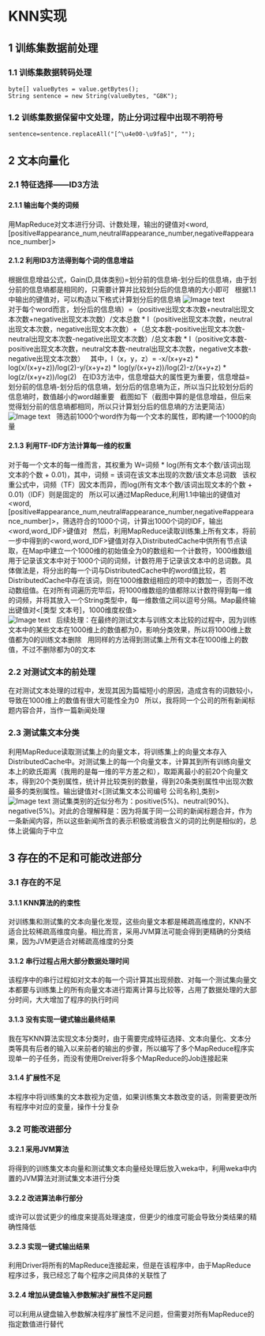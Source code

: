 # KNN实现
## 1 训练集数据前处理
### 1.1 训练集数据转码处理 
```
byte[] valueBytes = value.getBytes();
String sentence = new String(valueBytes, "GBK");
```
### 1.2 训练集数据保留中文处理，防止分词过程中出现不明符号
```
sentence=sentence.replaceAll("[^\u4e00-\u9fa5]", "");
```
## 2 文本向量化
### 2.1 特征选择——ID3方法
#### 2.1.1 输出每个类的词频
用MapReduce对文本进行分词、计数处理，输出的键值对<word,[positive#appearance_num,neutral#appearance_number,negative#appearance_number]>
#### 2.1.2 利用ID3方法得到每个词的信息增益
根据信息增益公式，Gain(D,具体类别)=划分前的信息墒-划分后的信息墒，由于划分前的信息墒都是相同的，只需要计算并比较划分后的信息墒的大小即可  
根据1.1中输出的键值对，可以构造以下格式计算划分后的信息墒
![Image text](https://raw.github.com/cjjloves/Homework7/master/pictures/7.JPG)  
对于每个word而言，划分后的信息墒）=（positive出现文本次数+neutral出现文本次数+negative出现文本次数）/文本总数 * I（positive出现文本次数，neutral出现文本次数，negative出现文本次数）+（总文本数-positive出现文本次数-neutral出现文本次数-negative出现文本次数）/总文本数 * I（positive文本数-positive出现文本次数，neutral文本数-neutral出现文本次数，negative文本数-negative出现文本次数）  
其中，I（x，y，z）= -x/(x+y+z) * log(x/(x+y+z))/log(2)-y/(x+y+z) * log(y/(x+y+z))/log(2)-z/(x+y+z) * log(z/(x+y+z))/log(2)  
在ID3方法中，信息增益大的属性更为重要，信息增益=划分前的信息墒-划分后的信息墒，划分后的信息墒为正，所以当只比较划分后的信息墒时，数值越小的word越重要  
截图如下（截图中算的是信息增益，但后来觉得划分前的信息墒都相同，所以只计算划分后的信息墒的方法更简洁）
![Image text](https://raw.github.com/cjjloves/Homework7/master/pictures/7.JPG)  
筛选前1000个word作为每一个文本的属性，即构建一个1000的向量
#### 2.1.3 利用TF-IDF方法计算每一维的权重
对于每一个文本的每一维而言，其权重为
W=词频 * log(所有文本个数/该词出现文本的个数 + 0.01)，其中，词频 = 该词在该文本出现的次数/该文本总词数  
该权重公式中，词频（TF）因文本而异，而log(所有文本个数/该词出现文本的个数 + 0.01)（IDF）则是固定的  
所以可以通过MapReduce,利用1.1中输出的键值对<word,[positive#appearance_num,neutral#appearance_number,negative#appearance_number]>，筛选符合的1000个词，计算出1000个词的IDF，输出<word,word_IDF>键值对  
然后，利用MapReduce读取训练集上所有文本，将前一步中得到的<word,word_IDF>键值对存入DistributedCache中供所有节点读取，在Map中建立一个1000维的初始值全为0的数组和一个计数符，1000维数组用于记录该文本中对于1000个词的词频，计数符用于记录该文本中的总词数。具体做法是，将分出的每一个词与DistributedCache中的word值比较，若DistributedCache中存在该词，则在1000维数组相应的项中的数加一，否则不改动数组值。在对所有词遍历完毕后，将1000维数组的值都除以计数符得到每一维的词频，并将其放入一个String类型中，每一维数值之间以逗号分隔。Map最终输出键值对<[类型  文本号]，1000维度权值>  
![Image text](https://raw.github.com/cjjloves/Homework7/master/pictures/7.JPG)  
后续处理：在最终的测试文本与训练文本比较的过程中，因为训练文本中的某些文本在1000维上的数值都为0，影响分类效果，所以将1000维上数值都为0的训练文本删除  
用同样的方法得到测试集上所有文本在1000维上的数值，不过不删除都为0的文本  
### 2.2 对测试文本的前处理
在对测试文本处理的过程中，发现其因为篇幅短小的原因，造成含有的词数较小，导致在1000维上的数值有很大可能性全为0  
所以，我将同一个公司的所有新闻标题内容合并，当作一篇新闻处理
### 2.3 测试集文本分类
利用MapReduce读取测试集上的向量文本，将训练集上的向量文本存入DistributedCache中。对测试集上的每一个向量文本，计算其到所有训练向量文本上的欧氏距离（我用的是每一维的平方差之和），取距离最小的前20个向量文本，得到20个类别属性，统计并比较类别的数量，得到20条类别属性中出现次数最多的类别属性。输出键值对<[测试集文本公司编号 公司名称],类别>
![Image text](https://raw.github.com/cjjloves/Homework7/master/pictures/7.JPG) 
测试集类别的近似分布为：positive(5%)、neutral(90%)、negative(5%)。对此的合理解释是：因为将属于同一公司的新闻标题合并，作为一条新闻内容，所以这些新闻所含的表示积极或消极含义的词的比例是相似的，总体上说偏向于中立
## 3 存在的不足和可能改进部分
### 3.1 存在的不足
#### 3.1.1 KNN算法的约束性
对训练集和测试集的文本向量化发现，这些向量文本都是稀疏高维度的，KNN不适合比较稀疏高维度向量。相比而言，采用JVM算法可能会得到更精确的分类结果，因为JVM更适合对稀疏高维度的分类
#### 3.1.2 串行过程占用大部分数据处理时间
该程序中的串行过程如对文本的每一个词计算其出现频数、对每一个测试集向量文本都要与训练集上的所有向量文本进行距离计算与比较等，占用了数据处理的大部分时间，大大增加了程序的执行时间
#### 3.1.3 没有实现一键式输出最终结果
我在写KNN算法实现文本分类时，由于需要完成特征选择、文本向量化、文本分类等具有后者的输入以来前者的输出的步骤，所以编写了多个MapReduce程序实现单一的子任务，而没有使用Dreiver将多个MapReduce的Job连接起来
#### 3.1.4 扩展性不足
本程序中将训练集的文本数视为定值，如果训练集文本数改变的话，则需要更改所有程序中对应的变量，操作十分复杂
### 3.2 可能改进部分
#### 3.2.1 采用JVM算法
将得到的训练集文本向量和测试集文本向量经处理后放入weka中，利用weka中内置的JVM算法对测试集文本进行分类
#### 3.2.2 改进算法串行部分
或许可以尝试更少的维度来提高处理速度，但更少的维度可能会导致分类结果的精确性降低
#### 3.2.3 实现一键式输出结果
利用Driver将所有的MapReduce连接起来，但是在该程序中，由于MapReduce程序过多，我已经忘了每个程序之间具体的关联性了
#### 3.2.4 增加从键盘输入参数解决扩展性不足问题
可以利用从键盘输入参数解决程序扩展性不足问题，但需要对所有MapReduce的指定数值进行替代

